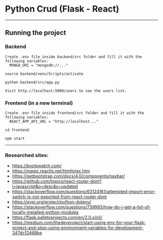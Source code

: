 # Python Crud (Flask - React)

---

## Running the project

### Backend

    Create .env file inside backend/src folder and fill it with the following variables:
      MONGO_URI = "mongodb://..."

    source backend/venv/Scripts/activate

    python backend/src/app.py

    Visit http://localhost:5000/users to see the users list.

### Frontend (in a new terminal)

    Create .env file inside frontend/src folder and fill it with the following variables:
      REACT_APP_API_URL = "http://localhost..."

    cd frontend

    npm start

---

### Researched sites:

- https://bootswatch.com/
- https://magic.reactjs.net/htmltojsx.htm
- https://getbootstrap.com/docs/4.0/components/navbar/
- https://github.com/topics/react-router-dom?l=javascript&o=desc&s=updated
- https://stackoverflow.com/questions/63124161/attempted-import-error-switch-is-not-exported-from-react-router-dom
- https://pypi.org/project/python-dotenv/
- https://stackoverflow.com/questions/739993/how-do-i-get-a-list-of-locally-installed-python-modules
- https://flask.palletsprojects.com/en/2.0.x/cli/
- https://medium.com/thedevproject/start-using-env-for-your-flask-project-and-stop-using-environment-variables-for-development-247dc12468be
